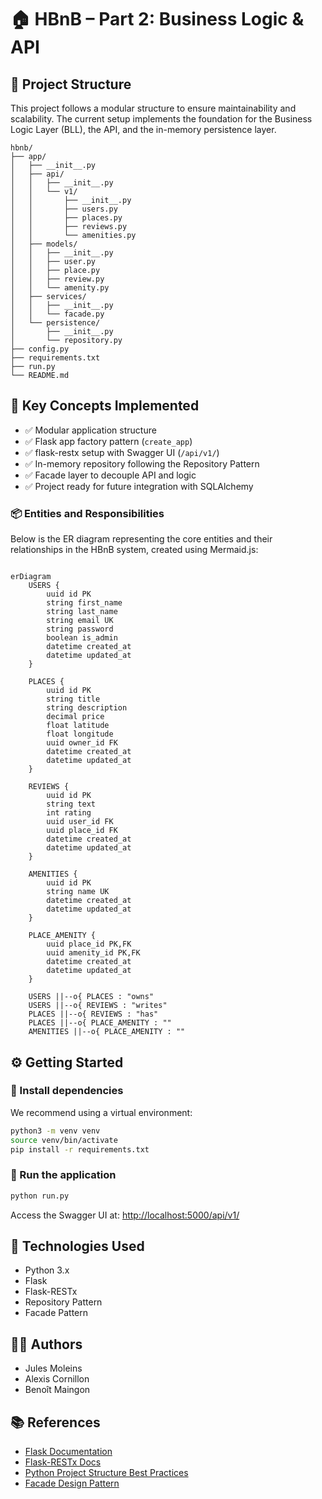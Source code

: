 # 🏠 HBnB – Part 2: Business Logic & API

## 📆 Project Structure

This project follows a modular structure to ensure maintainability and scalability. The current setup implements the foundation for the Business Logic Layer (BLL), the API, and the in-memory persistence layer.

```
hbnb/
├── app/
│   ├── __init__.py
│   ├── api/
│   │   ├── __init__.py
│   │   └── v1/
│   │       ├── __init__.py
│   │       ├── users.py
│   │       ├── places.py
│   │       ├── reviews.py
│   │       └── amenities.py
│   ├── models/
│   │   ├── __init__.py
│   │   ├── user.py
│   │   ├── place.py
│   │   ├── review.py
│   │   └── amenity.py
│   ├── services/
│   │   ├── __init__.py
│   │   └── facade.py
│   └── persistence/
│       ├── __init__.py
│       └── repository.py
├── config.py
├── requirements.txt
├── run.py
└── README.md
```

## 🧠 Key Concepts Implemented

* ✅ Modular application structure
* ✅ Flask app factory pattern (`create_app`)
* ✅ flask-restx setup with Swagger UI (`/api/v1/`)
* ✅ In-memory repository following the Repository Pattern
* ✅ Facade layer to decouple API and logic
* ✅ Project ready for future integration with SQLAlchemy

### 📦 Entities and Responsibilities

Below is the ER diagram representing the core entities and their relationships in the HBnB system, created using Mermaid.js:

```mermaid

erDiagram
    USERS {
        uuid id PK
        string first_name
        string last_name
        string email UK
        string password
        boolean is_admin
        datetime created_at
        datetime updated_at
    }

    PLACES {
        uuid id PK
        string title
        string description
        decimal price
        float latitude
        float longitude
        uuid owner_id FK
        datetime created_at
        datetime updated_at
    }

    REVIEWS {
        uuid id PK
        string text
        int rating
        uuid user_id FK
        uuid place_id FK
        datetime created_at
        datetime updated_at
    }

    AMENITIES {
        uuid id PK
        string name UK
        datetime created_at
        datetime updated_at
    }

    PLACE_AMENITY {
        uuid place_id PK,FK
        uuid amenity_id PK,FK
        datetime created_at
        datetime updated_at
    }

    USERS ||--o{ PLACES : "owns"
    USERS ||--o{ REVIEWS : "writes"
    PLACES ||--o{ REVIEWS : "has"
    PLACES ||--o{ PLACE_AMENITY : ""
    AMENITIES ||--o{ PLACE_AMENITY : ""

```

## ⚙️ Getting Started

### 🔹 Install dependencies

We recommend using a virtual environment:

```bash
python3 -m venv venv
source venv/bin/activate
pip install -r requirements.txt
```

### 🔹 Run the application

```bash
python run.py
```

Access the Swagger UI at:
[http://localhost:5000/api/v1/](http://localhost:5000/api/v1/)

## 🔧 Technologies Used

* Python 3.x
* Flask
* Flask-RESTx
* Repository Pattern
* Facade Pattern

## 🧑‍💻 Authors

* Jules Moleins
* Alexis Cornillon
* Benoît Maingon

## 📚 References

* [Flask Documentation](https://flask.palletsprojects.com/)
* [Flask-RESTx Docs](https://flask-restx.readthedocs.io/)
* [Python Project Structure Best Practices](https://docs.python-guide.org/writing/structure/)
* [Facade Design Pattern](https://refactoring.guru/design-patterns/facade/python/example)
